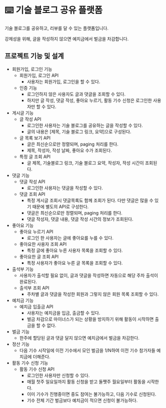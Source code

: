 # ⌨️ 기술 블로그 공유 플랫폼

기술 블로그를 공유하고, 리뷰를 달 수 있는 플랫폼입니다.

강제성을 위해, 글을 작성하지 않으면 예치금에서 벌금을 차감합니다.

## 프로젝트 기능 및 설계
- 회원가입, 로그인 기능
    - 회원가입, 로그인 API
        - 사용자는 회원가입, 로그인을 할 수 있다.
    - 인증 기능
        - 로그인하지 않은 사용자도 글과 댓글을 조회할 수 있다.
        - 하지만 글 작성, 댓글 작성, 좋아요 누르기, 활동 기수 신청은 로그인한 사용자만 할 수 있다.
- 게시글 기능
  - 글 작성 API
    - 로그인한 사용자는 기술 블로그를 공유하는 글을 작성할 수 있다.
    - 글의 내용은 \[제목, 기술 블로그 링크, 요약\]으로 구성된다.
  - 글 목록 보기 API
    - 글은 최신순으로만 정렬되며, paging 처리를 한다.
    - 제목, 작성자, 작성 날짜, 좋아요 수가 조회된다.
  - 특정 글 조회 API
    - 글 제목, 기술블로그 링크, 기술 블로그 요약, 작성자, 작성 시간이 조회된다.
- 댓글 기능
    - 댓글 작성 API
        - 로그인한 사용자는 댓글을 작성할 수 있다.
    - 댓글 조회 API  
      - 특정 게시글 조회시 댓글목록도 함께 조회가 된다. 다만 댓글은 많을 수 있기 때문에 별도의 API로 구성한다.
      - 댓글은 최신순으로만 정렬되며, paging 처리를 한다.
      - 댓글 작성자, 댓글 내용, 댓글 작성 시간의 정보가 조회된다.
- 좋아요 기능
  - 좋아요 누르기 API
      - 로그인 한 사용자는 글에 좋아요를 누를 수 있다.
  - 좋아요한 사용자 조회 API
      - 특정 글에 좋아요 누른 사용자 목록을 조회할 수 있다.
  - 좋아요한 글 조회 API
      - 특정 사용자가 좋아요 누른 글 목록을 조회할 수 있다.
- 출석부 기능
  - 사용자가 출석할 필요 없이, 글과 댓글을 작성하면 자동으로 해당 주차 출석이 완료된다.
  - 출석부 조회 API
      - 주차별 글과 댓글을 작성한 회원과 그렇지 않은 회원 목록 조회할 수 있다.
- 예치금 기능
    - 예치금 입출금 API 
        - 사용자는 예치금을 입금, 출금할 수 있다.
        - 벌금 차감으로 마이너스가 되는 상황을 방지하기 위해 활동이 시작하면 출금을 할 수 없다.
- 벌금 기능
  - 한주에 할당된 글과 댓글 달지 않으면 예치금에서 벌금을 차감한다.
- 정산 기능
  - 다음 기수 시작일에 이전 기수에서 모인 벌금을 1/N하여 이전 기수 참가자들 예치금에 더해준다.
- 활동 기수 신청 기능
  - 활동 기수 신청 API
      - 로그인한 사용자만 신청할 수 있다.    
      - 매월 첫주 일요일까지 활동 신청을 받고 둘쨋주 월요일부터 활동을 시작한다.
      - 이미 기수가 진행중이면 중도 참여는 불가능하고, 다음 기수로 신청된다.
      - 기수 전체 기간 벌금보다 예치금이 적으면 신청이 불가능하다.

<!-- 
## ERD
![ERD](doc/img/erd.png)

## Trouble Shooting
[go to the trouble shooting section](doc/TROUBLE_SHOOTING.md)

### Tech Stack
<div align=center> 
  <img src="https://img.shields.io/badge/java-007396?style=for-the-badge&logo=java&logoColor=white"> 
  <img src="https://img.shields.io/badge/spring-6DB33F?style=for-the-badge&logo=spring&logoColor=white"> 
  <img src="https://img.shields.io/badge/mysql-4479A1?style=for-the-badge&logo=mysql&logoColor=white"> 
  <img src="https://img.shields.io/badge/git-F05032?style=for-the-badge&logo=git&logoColor=white">
</div>

-->
